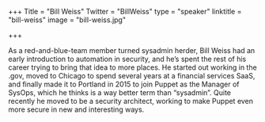 +++
Title = "Bill Weiss"
Twitter = "BillWeiss"
type = "speaker"
linktitle = "bill-weiss"
image = "bill-weiss.jpg"

+++

As a red-and-blue-team member turned sysadmin herder, Bill Weiss had an early introduction to automation in security, and he’s spent the rest of his career trying to bring that idea to more places. He started out working in the .gov, moved to Chicago to spend several years at a financial services SaaS, and finally made it to Portland in 2015 to join Puppet as the Manager of SysOps, which he thinks is a way better term than “sysadmin”. Quite recently he moved to be a security architect, working to make Puppet even more secure in new and interesting ways.
